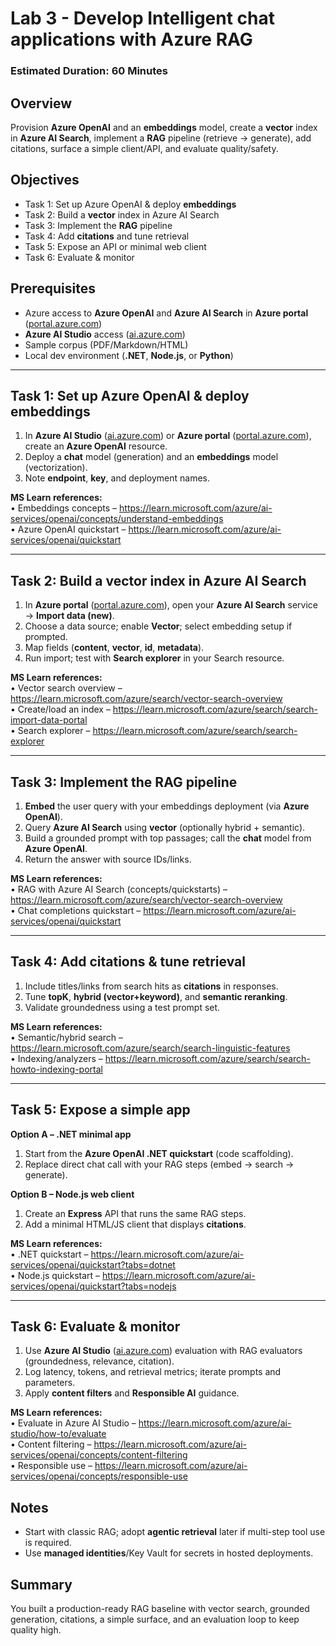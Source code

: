 # Lab 3 - Develop Intelligent chat applications with Azure RAG

### Estimated Duration: 60 Minutes

## Overview
Provision **Azure OpenAI** and an **embeddings** model, create a **vector** index in **Azure AI Search**, implement a **RAG** pipeline (retrieve → generate), add citations, surface a simple client/API, and evaluate quality/safety.

## Objectives
- Task 1: Set up Azure OpenAI & deploy **embeddings**  
- Task 2: Build a **vector** index in Azure AI Search  
- Task 3: Implement the **RAG** pipeline  
- Task 4: Add **citations** and tune retrieval  
- Task 5: Expose an API or minimal web client  
- Task 6: Evaluate & monitor

## Prerequisites
- Azure access to **Azure OpenAI** and **Azure AI Search** in **Azure portal** ([portal.azure.com](https://portal.azure.com/))  
- **Azure AI Studio** access ([ai.azure.com](https://ai.azure.com/))  
- Sample corpus (PDF/Markdown/HTML)  
- Local dev environment (**.NET**, **Node.js**, or **Python**)

---

## Task 1: Set up Azure OpenAI & deploy embeddings
1. In **Azure AI Studio** ([ai.azure.com](https://ai.azure.com/)) or **Azure portal** ([portal.azure.com](https://portal.azure.com/)), create an **Azure OpenAI** resource.  
2. Deploy a **chat** model (generation) and an **embeddings** model (vectorization).  
3. Note **endpoint**, **key**, and deployment names.

**MS Learn references:**  
• Embeddings concepts – https://learn.microsoft.com/azure/ai-services/openai/concepts/understand-embeddings  
• Azure OpenAI quickstart – https://learn.microsoft.com/azure/ai-services/openai/quickstart

---

## Task 2: Build a vector index in Azure AI Search
1. In **Azure portal** ([portal.azure.com](https://portal.azure.com/)), open your **Azure AI Search** service → **Import data (new)**.  
2. Choose a data source; enable **Vector**; select embedding setup if prompted.  
3. Map fields (**content**, **vector**, **id**, **metadata**).  
4. Run import; test with **Search explorer** in your Search resource.

**MS Learn references:**  
• Vector search overview – https://learn.microsoft.com/azure/search/vector-search-overview  
• Create/load an index – https://learn.microsoft.com/azure/search/search-import-data-portal  
• Search explorer – https://learn.microsoft.com/azure/search/search-explorer

---

## Task 3: Implement the RAG pipeline
1. **Embed** the user query with your embeddings deployment (via **Azure OpenAI**).  
2. Query **Azure AI Search** using **vector** (optionally hybrid + semantic).  
3. Build a grounded prompt with top passages; call the **chat** model from **Azure OpenAI**.  
4. Return the answer with source IDs/links.

**MS Learn references:**  
• RAG with Azure AI Search (concepts/quickstarts) – https://learn.microsoft.com/azure/search/vector-search-overview  
• Chat completions quickstart – https://learn.microsoft.com/azure/ai-services/openai/quickstart

---

## Task 4: Add citations & tune retrieval
1. Include titles/links from search hits as **citations** in responses.  
2. Tune **topK**, **hybrid (vector+keyword)**, and **semantic reranking**.  
3. Validate groundedness using a test prompt set.

**MS Learn references:**  
• Semantic/hybrid search – https://learn.microsoft.com/azure/search/search-linguistic-features  
• Indexing/analyzers – https://learn.microsoft.com/azure/search/search-howto-indexing-portal

---

## Task 5: Expose a simple app
**Option A – .NET minimal app**  
1. Start from the **Azure OpenAI .NET quickstart** (code scaffolding).  
2. Replace direct chat call with your RAG steps (embed → search → generate).

**Option B – Node.js web client**  
1. Create an **Express** API that runs the same RAG steps.  
2. Add a minimal HTML/JS client that displays **citations**.

**MS Learn references:**  
• .NET quickstart – https://learn.microsoft.com/azure/ai-services/openai/quickstart?tabs=dotnet  
• Node.js quickstart – https://learn.microsoft.com/azure/ai-services/openai/quickstart?tabs=nodejs

---

## Task 6: Evaluate & monitor
1. Use **Azure AI Studio** ([ai.azure.com](https://ai.azure.com/)) evaluation with RAG evaluators (groundedness, relevance, citation).  
2. Log latency, tokens, and retrieval metrics; iterate prompts and parameters.  
3. Apply **content filters** and **Responsible AI** guidance.

**MS Learn references:**  
• Evaluate in Azure AI Studio – https://learn.microsoft.com/azure/ai-studio/how-to/evaluate  
• Content filtering – https://learn.microsoft.com/azure/ai-services/openai/concepts/content-filtering  
• Responsible use – https://learn.microsoft.com/azure/ai-services/openai/concepts/responsible-use

## Notes
- Start with classic RAG; adopt **agentic retrieval** later if multi-step tool use is required.  
- Use **managed identities**/Key Vault for secrets in hosted deployments.

<validation step="lab3-validate-rag" />

## Summary
You built a production-ready RAG baseline with vector search, grounded generation, citations, a simple surface, and an evaluation loop to keep quality high.
